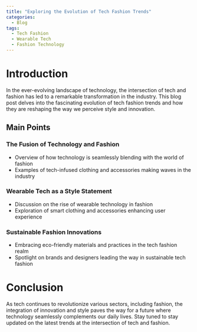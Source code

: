 ```yaml
---
title: "Exploring the Evolution of Tech Fashion Trends"
categories:
  - Blog
tags:
  - Tech Fashion
  - Wearable Tech
  - Fashion Technology
---
```


# Introduction
In the ever-evolving landscape of technology, the intersection of tech and fashion has led to a remarkable transformation in the industry. This blog post delves into the fascinating evolution of tech fashion trends and how they are reshaping the way we perceive style and innovation.

## Main Points
### The Fusion of Technology and Fashion
- Overview of how technology is seamlessly blending with the world of fashion
- Examples of tech-infused clothing and accessories making waves in the industry

### Wearable Tech as a Style Statement
- Discussion on the rise of wearable technology in fashion
- Exploration of smart clothing and accessories enhancing user experience

### Sustainable Fashion Innovations
- Embracing eco-friendly materials and practices in the tech fashion realm
- Spotlight on brands and designers leading the way in sustainable tech fashion

# Conclusion
As tech continues to revolutionize various sectors, including fashion, the integration of innovation and style paves the way for a future where technology seamlessly complements our daily lives. Stay tuned to stay updated on the latest trends at the intersection of tech and fashion.